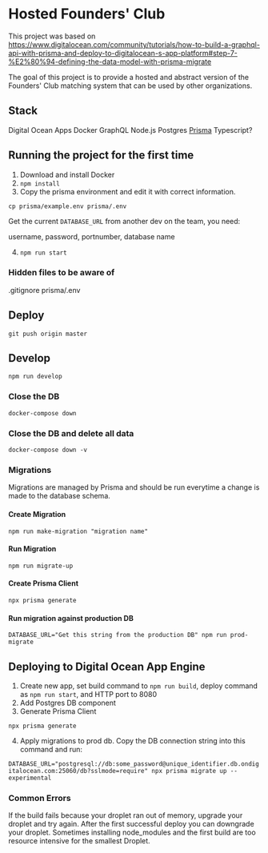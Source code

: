 # Hosted Founders' Club

This project was based on https://www.digitalocean.com/community/tutorials/how-to-build-a-graphql-api-with-prisma-and-deploy-to-digitalocean-s-app-platform#step-7-%E2%80%94-defining-the-data-model-with-prisma-migrate

The goal of this project is to provide a hosted and abstract version of the Founders' Club matching system that can be used by other organizations.

## Stack

Digital Ocean Apps
Docker
GraphQL
Node.js
Postgres
[Prisma](https://www.prisma.io/)
Typescript?

## Running the project for the first time

1. Download and install Docker
2. `npm install`
3. Copy the prisma environment and edit it with correct information.

`cp prisma/example.env prisma/.env`

Get the current `DATABASE_URL` from another dev on the team, you need:

username, password, portnumber, database name

4. `npm run start`

### Hidden files to be aware of
.gitignore
prisma/.env

## Deploy

`git push origin master`

## Develop

`npm run develop`

### Close the DB

`docker-compose down`

### Close the DB and delete all data

`docker-compose down -v`

### Migrations

Migrations are managed by Prisma and should be run everytime a change is made to the database schema.

#### Create Migration
`npm run make-migration "migration name"`

#### Run Migration
`npm run migrate-up`

#### Create Prisma Client
`npx prisma generate`

#### Run migration against production DB
`DATABASE_URL="Get this string from the production DB" npm run prod-migrate`

## Deploying to Digital Ocean App Engine
1. Create new app, set build command to `npm run build`, deploy command as `npm run start`, and HTTP port to 8080
2. Add Postgres DB component
3. Generate Prisma Client

`npx prisma generate`

4. Apply migrations to prod db. Copy the DB connection string into this command and run:

`DATABASE_URL="postgresql://db:some_password@unique_identifier.db.ondigitalocean.com:25060/db?sslmode=require" npx prisma migrate up --experimental`

### Common Errors

If the build fails because your droplet ran out of memory, upgrade your droplet and try again. After the first successful deploy you can downgrade your droplet. Sometimes installing node_modules and the first build are too resource intensive for the smallest Droplet.
